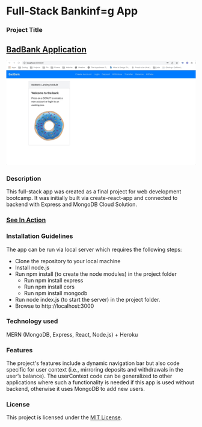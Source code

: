 # Full-Stack Bankinf=g App 

### Project Title
##      [BadBank Application](https://donut-bank.herokuapp.com/)




![ReadMEVideo](https://github.com/veraphipps01/Donut-Bank/blob/main/Badbank.gif)

### Description

This full-stack app was created as a final project for web development bootcamp. It was initially built via create-react-app and connected to backend with Express and MongoDB Cloud Solution.

 ### [See In Action](https://donut-bank.herokuapp.com/)

### Installation Guidelines

The app can be run via local server which requires the following steps: 
* Clone the repository to your local machine
* Install node.js
* Run npm install (to create the node modules) in the project folder
  * Run npm install express
  * Run npm install cors
  * Run npm install mongodb
* Run node index.js (to start the server) in the project folder.  
* Browse to http://localhost:3000

### Technology used

  MERN (MongoDB, Express, React, Node.js) + Heroku
     
### Features

The project's features include a dynamic navigation bar but also code specific for user context (i.e., mirroring deposits and withdrawals in the user’s balance). The userContext code can be generalized to other applications where such a functionality is needed if this app is used without backend, otherwise it uses MongoDB to add new users.

### License

This project is licensed under the [MIT License](LICENSE.md).
